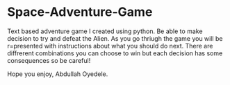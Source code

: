 # Space-Adventure-Game
Text based adventure game I created using python. Be able to make decision to try and defeat the Alien.
As you go thriugh the game you will be r=presented with instructions about what you should do next. There are diffrerent combinations you can choose to win but each decision has some consequences so be careful!

Hope you enjoy, Abdullah Oyedele.
